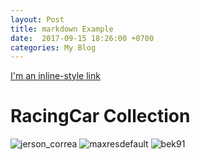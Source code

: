 ```yaml
---
layout: Post
title: markdown Example
date:  2017-09-15 18:26:00 +0700
categories: My Blog 
--- 
```

[I'm an inline-style link](https://www.facebook.com/BoxZaRacing/)
# RacingCar Collection
![jerson_correa](http://6d2de5264dbe07d1c4cb-54cb3612d84daa0188c78aadaef0bab1.r21.cf1.rackcdn.com/uploads/feature_image/file/15/jerson_correa.jpg)
![maxresdefault](https://i.ytimg.com/vi/fV1_P_3VcoU/maxresdefault.jpg)
![bek91](http://juiceboxforyou.com/wp-content/uploads/2012/04/bek91.jpg)
